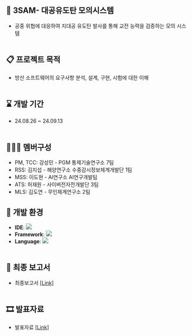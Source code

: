 ## 🚀 3SAM- 대공유도탄 모의시스템 
- 공중 위협에 대응하여 지대공 유도탄 발사를 통해 교전 능력을 검증하는 모의 시스템<br><br>


## 📋 프로젝트 목적
- 방산 소프트웨어의 요구사항 분석, 설계, 구현, 시험에 대한 이해<br><br>


## ⌛ 개발 기간
- 24.08.26 ~ 24.09.13<br><br>


## 🧑‍🤝‍🧑 멤버구성
- PM, TCC: 강성민 - PGM 통제기술연구소 7팀
- RSS: 김지섭 - 해양연구소 수중감시정보체계개발단 1팀
- MSS: 이도현 - AI연구소 AI연구개발팀
- ATS: 허재원 - 사이버전자전개발단 3팀
- MLS: 김도연 - 무인체계연구소 2팀


## 🔧 개발 환경
- **IDE**: <img src="https://img.shields.io/badge/Visual Studio-5C2D91?style=flat-square&logo=Visual Studio&logoColor=white"/>
- **Framework**: <img src="https://img.shields.io/badge/nFramework-02569B?style=flat-square" />
- **Language**: <img src="https://img.shields.io/badge/C++-00599C?style=flat-square&logo=C%2B%2B&logoColor=white"/><br><br>


## 📃 최종 보고서
- 최종보고서 [[Link]](https://www.naver.com)<br><br>


## 🎞 발표자료
- 발표자료 [[Link]](https://www.naver.com)<br><br>
